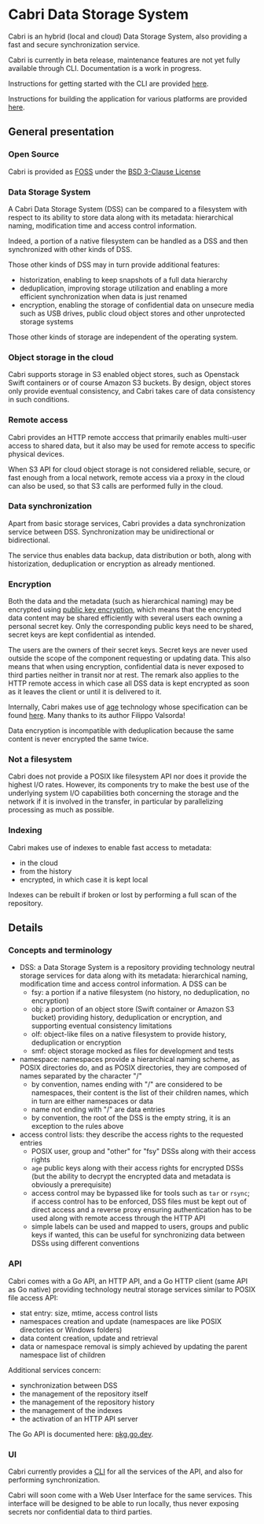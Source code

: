# Cabri Data Storage System

Cabri is an hybrid (local and cloud) Data Storage System,
also providing a fast and secure synchronization service.

Cabri is currently in beta release, maintenance features are not yet fully available through CLI.
Documentation is a work in progress.

Instructions for getting started with the CLI are provided [here](doc/gscli.md).

Instructions for building the application for various platforms are provided [here](doc/build.md).

## General presentation

### Open Source

Cabri is provided as
[FOSS](https://en.wikipedia.org/wiki/Free_and_open-source_software)
under the [BSD 3-Clause License](LICENSE)

### Data Storage System

A Cabri Data Storage System (DSS) can be compared to a filesystem with respect to its ability
to store data along with its metadata: hierarchical naming, modification time
and access control information.

Indeed, a portion of a native filesystem can be handled as a DSS
and then synchronized with other kinds of DSS.

Those other kinds of DSS may in turn provide additional features:

- historization, enabling to keep snapshots of a full data hierarchy
- deduplication, improving storage utilization and enabling a more efficient synchronization
when data is just renamed
- encryption, enabling the storage of confidential data on unsecure media such as USB drives,
public cloud object stores and other unprotected storage systems

Those other kinds of storage are independent of the operating system.

### Object storage in the cloud

Cabri supports storage in S3 enabled object stores,
such as Openstack Swift containers or of course Amazon S3 buckets.
By design, object stores only provide eventual consistency, and Cabri takes care of data consistency in such
conditions.

### Remote access

Cabri provides an HTTP remote acccess that primarily enables multi-user access to shared data,
but it also may be used for remote access to specific physical devices.

When S3 API for cloud object storage is not considered reliable, secure, or fast enough from a local network,
remote access via a proxy in the cloud can also be used, so that S3 calls are performed fully in the cloud.

### Data synchronization

Apart from basic storage services, Cabri provides a data synchronization service between DSS.
Synchronization may be unidirectional or bidirectional.

The service thus enables data backup, data distribution or both,
along with historization, deduplication or encryption as already mentioned. 

### Encryption

Both the data and the metadata (such as hierarchical naming) may be encrypted using
[public key encryption](https://en.wikipedia.org/wiki/Public-key_cryptography),
which means that the encrypted data content may be shared efficiently with several users
each owning a personal secret key.
Only the corresponding public keys need to be shared, secret keys are kept confidential as intended.

The users are the owners of their secret keys.
Secret keys are never used outside the scope of the component requesting or updating data.
This also means that when using encryption, confidential data is never exposed to third parties
neither in transit nor at rest.
The remark also applies to the HTTP remote access in which case all DSS data is kept encrypted
as soon as it leaves the client or until it is delivered to it.

Internally, Cabri makes use of [age](https://age-encryption.org/) technology
whose specification can be found [here](https://github.com/C2SP/C2SP/blob/main/age.md).
Many thanks to its author Filippo Valsorda!

Data encryption is incompatible with deduplication because the same content
is never encrypted the same twice.

### Not a filesystem

Cabri does not provide a POSIX like filesystem API nor does it provide the highest I/O rates.
However, its components try to make the best use of the underlying system I/O capabilities
both concerning the storage and the network if it is involved in the transfer,
in particular by parallelizing processing as much as possible.

### Indexing

Cabri makes use of indexes to enable fast access to metadata:

- in the cloud
- from the history
- encrypted, in which case it is kept local

Indexes can be rebuilt if broken or lost by performing a full scan of the repository.

## Details

### Concepts and terminology

- DSS: a Data Storage System is a repository
  providing technology neutral storage services for data along with its metadata:
  hierarchical naming, modification time and access control information. A DSS can be
  - fsy: a portion if a native filesystem (no history, no deduplication, no encryption)
  - obj: a portion of an object store (Swift container or Amazon S3 bucket)
    providing history, deduplication or encryption, and supporting eventual consistency limitations
  - olf: object-like files on a native filesystem to provide history, deduplication or encryption
  - smf: object storage mocked as files for development and tests
- namespace: namespaces provide a hierarchical naming scheme, as POSIX directories do,
  and as POSIX directories, they are composed of names separated by the character "/"
  - by convention, names ending with "/" are considered to be namespaces,
    their content is the list of their children names, which in turn are either namespaces or data 
  - name not ending with "/" are data entries
  - by convention, the root of the DSS is the empty string, it is an exception to the rules above
- access control lists: they describe the access rights to the requested entries
  - POSIX user, group and "other" for "fsy" DSSs along with their access rights
  - `age` public keys along with their access rights for encrypted DSSs
    (but the ability to decrypt the encrypted data and metadata is obviously a prerequisite)
  - access control may be bypassed like for tools such as `tar` or `rsync`;
    if access control has to be enforced, DSS files must be kept out of direct access
    and a reverse proxy ensuring authentication has to be used along with remote access through the HTTP API  
  - simple labels can be used and mapped to users, groups and public keys if wanted, this can be useful
    for synchronizing data between DSSs using different conventions

### API

Cabri comes with a Go API, an HTTP API, and a Go HTTP client (same API as Go native)
providing technology neutral storage services similar to POSIX file access API:

- stat entry: size, mtime, access control lists
- namespaces creation and update (namespaces are like POSIX directories or Windows folders)
- data content creation, update and retrieval
- data or namespace removal is simply achieved by updating the parent namespace list of children

Additional services concern:

- synchronization between DSS
- the management of the repository itself
- the management of the repository history
- the management of the indexes
- the activation of an HTTP API server

The Go API is documented here:
[pkg.go.dev](https://pkg.go.dev/github.com/t-beigbeder/otvl_cabri/gocode/packages/cabridss). 

### UI

Cabri currently provides a [CLI](https://en.wikipedia.org/wiki/Command-line_interface)
for all the services of the API, and also for performing synchronization.

Cabri will soon come with a Web User Interface for the same services.
This interface will be designed to be able to run locally,
thus never exposing secrets nor confidential data to third parties.
